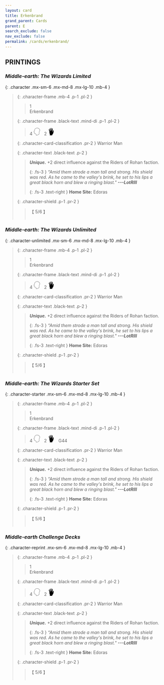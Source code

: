 ```yaml
---
layout: card
title: Erkenbrand
grand_parent: Cards
parent: E
search_exclude: false
nav_exclude: false
permalink: /cards/erkenbrand/
---
```


## PRINTINGS


### _Middle-earth: The Wizards Limited_

{: .character .mx-sm-6 .mx-md-8 .mx-lg-10 .mb-4 }
> {: .character-frame .mb-4 .p-1 .pl-2 }
> > <div class="card-mp">1</div>
> > <div class="character-card-name">Erkenbrand</div>
>
> {: .character-frame .black-text .mind-di .p-1 .pl-2 }
> > 4 ![](/assets/images/mind.svg)&emsp;2 ![](/assets/images/di.svg)
>
> {: .character-card-classification .pr-2 }
> Warrior Man
>
> {: .character-text .black-text .p-2 }
> > _**Unique.**_ +2 direct influence against the Riders of Rohan faction. 
> > 
> > {: .fs-3 } 
> > _“Amid them strode a man tall and strong. His shield was red. As he came to the valley's brink, he set to his lips a great black horn and blew a ringing blast."_ ***---&#65279;LotRIII***  
> > 
> > {: .fs-3 .text-right } 
> > **Home Site:** Edoras 
>
> {: .character-shield .p-1 .pr-2 }
> > <div class="card-shield">【 5/6 】</div>
> > <div class="card-corruption">&nbsp;</div>

### _Middle-earth: The Wizards Unlimited_

{: .character-unlimited .mx-sm-6 .mx-md-8 .mx-lg-10 .mb-4 }
> {: .character-frame .mb-4 .p-1 .pl-2 }
> > <div class="card-mp">1</div>
> > <div class="character-card-name">Erkenbrand</div>
>
> {: .character-frame .black-text .mind-di .p-1 .pl-2 }
> > 4 ![](/assets/images/mind.svg)&emsp;2 ![](/assets/images/di.svg)
>
> {: .character-card-classification .pr-2 }
> Warrior Man
>
> {: .character-text .black-text .p-2 }
> > _**Unique.**_ +2 direct influence against the Riders of Rohan faction. 
> > 
> > {: .fs-3 } 
> > _“Amid them strode a man tall and strong. His shield was red. As he came to the valley's brink, he set to his lips a great black horn and blew a ringing blast."_ ***---&#65279;LotRIII***  
> > 
> > {: .fs-3 .text-right } 
> > **Home Site:** Edoras 
>
> {: .character-shield .p-1 .pr-2 }
> > <div class="card-shield">【 5/6 】</div>
> > <div class="card-corruption">&nbsp;</div>

### _Middle-earth: The Wizards Starter Set_

{: .character-starter .mx-sm-6 .mx-md-8 .mx-lg-10 .mb-4 }
> {: .character-frame .mb-4 .p-1 .pl-2 }
> > <div class="card-mp">1</div>
> > <div class="character-card-name">Erkenbrand</div>
>
> {: .character-frame .black-text .mind-di .p-1 .pl-2 }
> > 4 ![](/assets/images/mind.svg)&emsp;2 ![](/assets/images/di.svg)&emsp;<span class="red-text">G44</span>
>
> {: .character-card-classification .pr-2 }
> Warrior Man
>
> {: .character-text .black-text .p-2 }
> > _**Unique.**_ +2 direct influence against the Riders of Rohan faction. 
> > 
> > {: .fs-3 } 
> > _“Amid them strode a man tall and strong. His shield was red. As he came to the valley's brink, he set to his lips a great black horn and blew a ringing blast."_ ***---&#65279;LotRIII***  
> > 
> > {: .fs-3 .text-right } 
> > **Home Site:** Edoras 
>
> {: .character-shield .p-1 .pr-2 }
> > <div class="card-shield">【 5/6 】</div>
> > <div class="card-corruption">&nbsp;</div>

### _Middle-earth Challenge Decks_

{: .character-reprint .mx-sm-6 .mx-md-8 .mx-lg-10 .mb-4 }
> {: .character-frame .mb-4 .p-1 .pl-2 }
> > <div class="card-mp">1</div>
> > <div class="character-card-name">Erkenbrand</div>
>
> {: .character-frame .black-text .mind-di .p-1 .pl-2 }
> > 4 ![](/assets/images/mind.svg)&emsp;2 ![](/assets/images/di.svg)
>
> {: .character-card-classification .pr-2 }
> Warrior Man
>
> {: .character-text .black-text .p-2 }
> > _**Unique.**_ +2 direct influence against the Riders of Rohan faction. 
> > 
> > {: .fs-3 } 
> > _“Amid them strode a man tall and strong. His shield was red. As he came to the valley's brink, he set to his lips a great black horn and blew a ringing blast."_ ***---&#65279;LotRIII***  
> > 
> > {: .fs-3 .text-right } 
> > **Home Site:** Edoras 
>
> {: .character-shield .p-1 .pr-2 }
> > <div class="card-shield">【 5/6 】</div>
> > <div class="card-corruption">&nbsp;</div>
